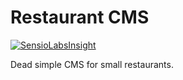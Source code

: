 # Restaurant CMS

[![SensioLabsInsight](https://insight.sensiolabs.com/projects/bd6e4579-cc3a-4332-aade-a70fa6020804/mini.png)](https://insight.sensiolabs.com/projects/bd6e4579-cc3a-4332-aade-a70fa6020804)

Dead simple CMS for small restaurants.
